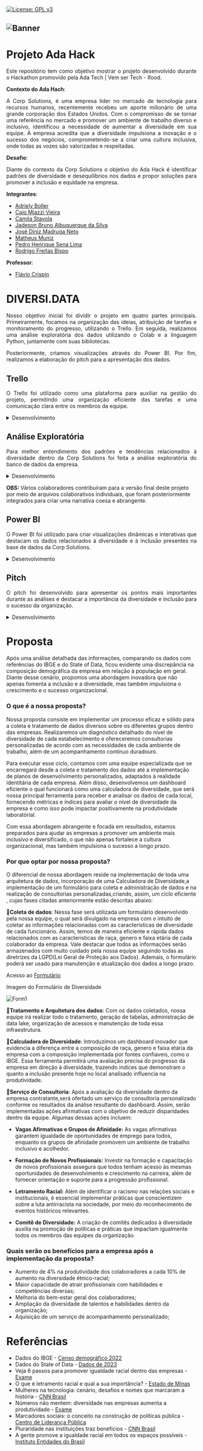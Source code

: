 [![License: GPL v3](https://img.shields.io/badge/License-GPLv3-blue.svg)](https://www.gnu.org/licenses/gpl-3.0) 

![Banner](https://github.com/mxthunder123/adahack-2024-dados/blob/main/Entregas/DD-05/Imagem/Ada_hack.png)
---
# Projeto Ada Hack 

<p style="text-align: justify;">Este repositório tem como objetivo mostrar o projeto desenvolvido durante o Hackathon promovido pela Ada Tech | Vem ser Tech - Ifood.</p>

**Contexto do Ada Hach**:
<p style="text-align: justify;">A Corp Solutions, é uma empresa líder no mercado de tecnologia para recursos humanos, recentemente recebeu um aporte milionário de uma grande corporação dos Estados Unidos. Com o compromisso de se tornar uma referência no mercado e promover um ambiente de trabalho diverso e inclusivo, identificou a necessidade de aumentar a diversidade em sua equipe. A empresa acredita que a diversidade impulsiona a inovação e o sucesso dos negócios, comprometendo-se a criar uma cultura inclusiva, onde todas as vozes são valorizadas e respeitadas.</p>

**Desafio**:

<p style="text-align: justify;">Diante do contexto da Corp Solutions o objetivo do Ada Hack é identificar padrões de diversidade e desequilíbrios nos dados e propor soluções para promover a inclusão e equidade na empresa.</p>
 

**Integrantes**:

- [Adriely Boller](https://www.linkedin.com/in/adrielyzambiasiboller/)
- [Caio Miazzi Vieira](https://br.linkedin.com/in/caio-miazzi)
- [Camila Stavola](https://br.linkedin.com/in/camila-stavola-954a60190)
- [Jadeson Bruno Albuquerque da Silva](https://br.linkedin.com/in/jadeson-silva)
- [José Diniz Madruga Neto](https://br.linkedin.com/in/jose-diniz-madruga-neto)
- [Matheus Muniz](https://br.linkedin.com/in/math-muniz?challengeId=AQE0ZJagcErswgAAAY7dNYgNEUaX7RN32uYRSQSTj8DGn2KK7d6GtyoiPfh_IfSAzwQe_w9Obv4njgOYLqKVAJjKq4f2_vIhNA&submissionId=c2b0c1f4-e12e-c617-c5a0-e62175ad9566&challengeSource=AgFUNIpjewJ_aQAAAY7dNi79khiHSZ6qZkX0iMptJDx80fzNjbZLB1adSwA4z8I&challegeType=AgHoV4SzCm1PoAAAAY7dNi8AgIAqDU98mqn6vxPIFl_--zbwkm9MaAw&memberId=AgHFoAiYzn8IggAAAY7dNi8DwjuWeC22QkZmW_DHhwmfIMc&recognizeDevice=AgESEDUl853DAwAAAY7dNi8G45FGNk48_4iFyt3Fph7UOUgf_2Hd)
- [Pedro Henrique Sena Lima](https://www.linkedin.com/in/pedro-sena-994a63116/)
- [Rodrigo Freitas Bispo](https://br.linkedin.com/in/rodrigo-freitas-bispo)

**Professor**:
- [Flávio Crispin](https://www.linkedin.com/in/flaviocrispin/)

# DIVERSI.DATA

<p style="text-align: justify;">Nosso objetivo inicial foi dividir o projeto em quatro partes principais. Primeiramente, focamos na organização das ideias, atribuição de tarefas e monitoramento do progresso, utilizando o Trello. Em seguida, realizamos uma análise exploratória dos dados utilizando o Colab e a linguagem Python, juntamente com suas bibliotecas.</p> 

<p style="text-align: justify;">Posteriormente, criamos visualizações através do Power BI. Por fim, realizamos a elaboração do pitch para a apresentação dos dados.</p>

## **Trello**
<p style="text-align: justify;">O Trello foi utilizado como uma plataforma para auxiliar na gestão do projeto, permitindo uma organização eficiente das tarefas e uma comunicação clara entre os membros da equipe.</p>
<details>
<summary>Desenvolvimento</summary>
<p style="text-align: justify;">A utilização do Trello auxiliou na criação de um fluxo de trabalho transparente, atribuindo tarefas, monitorando o progresso e garantindo a colaboração eficaz entre os membros. Isso facilitou o acompanhamento dos dados e garantiu que o projeto se mantivesse dentro do prazo estabelecido.</p>

Imagem da plataforma Trello

![Trello](https://github.com/mxthunder123/adahack-2024-dados/blob/main/Entregas/DD-05/Imagem/Trello.jpeg)

</details>

## **Análise Exploratória** 
<p style="text-align: justify;">Para melhor entendimento dos padrões e tendências relacionados à diversidade dentro da Corp Solutions foi feita a análise exploratória do banco de dados da empresa.</p> 
<details>
<summary>Desenvolvimento</summary>

### **Entendendo os Dados**
<p style="text-align: justify;">Inicialmente, a base de dados foi importada para uma análise detalhada das informações, explorando a natureza dos dados disponíveis, sua estrutura, características e qualidade.</p>

Imagem geral do banco de dados

![Banco de dados](https://github.com/mxthunder123/adahack-2024-dados/blob/main/Entregas/DD-05/Imagem/Banco_de_dados.jpeg)


<p style="text-align: justify;">Durante essa análise, observamos que a base de dados continha erros de digitação. Tentamos resolver esse problema utilizando diferentes formatos de codificação, como 'utf-8', 'latin-1' e 'iso-8859-15', porém sem sucesso. Para corrigir esses erros, foi necessário realizar uma correção manual, implementando uma função específica para essa finalidade.</p>

``` 
def substituir_padroes(texto):

    if isinstance(texto, str):
        correcoes = {
            'Ã§': 'ç',
            'Ã¡': 'á',
            'Ã£': 'ã',
            'Ã©': 'é',
            'Ã³': 'ó',
            'Ã´': 'ô',
            'Ãº': 'ú',
            'Ãª': 'ê',
            'Ã‚': 'Â',
            'Ã¢': 'â',
            'Ã': 'í',
            'íµ': 'õ',
            'í': 'Á',
            'í´': 'ô'
        }
        for errado, correto in correcoes.items():
            texto = texto.replace(errado, correto)
    return texto

df.columns = df.columns.map(substituir_padroes)

df = df.applymap(substituir_padroes)
``` 
<p style="text-align: justify;">Após executar o código de correção de erros de digitação, podemos agora visualizar como a base de dados ficou após a correção.</p>

Base de dados corrigida

![Base_corrigida](https://github.com/mxthunder123/adahack-2024-dados/blob/main/Entregas/DD-05/Imagem/Banco_corrigido.jpeg)

### **Análise Univariável**

<p style="text-align: justify;">Para compreender os dados, é essencial examinar cada variável e compreender seu significado e relevância para o problema em questão. Como o tema do nosso desafio é diversidade algumas das colunas que devem destaque são as colunas Gênero e Raça.</p>

**Gênero**
<p style="text-align: justify;">A coluna Gênero indica o gênero de cada funcionário da empresa. Durante a análise, confirmamos que o tipo de dados é 'object' (texto), e não encontramos valores nulos. Uma observação relevante é que existem apenas dois valores distintos: "Fem" (Feminino) e "Masc" (Masculino). Adicionalmente, através do gráfico de barras, é visível a disparidade de registros classificados como masculino (7500) em comparação com os registros femininos (2500).</p>

Gráfico de barras quantidade de pessoas por Gênero

![Gênero](https://github.com/mxthunder123/adahack-2024-dados/blob/main/Entregas/DD-05/Imagem/Grafico_genero.jpeg)

<p style="text-align: justify;">Essa disparidade pode ser valiosa para comparações futuras com dados fornecidos pelo IBGE ou outras fontes de dados, permitindo verificar se os padrões observados refletem a realidade da população do país.</p>

**Raça**
<p style="text-align: justify;">A coluna Raça indica a raça de cada funcionário na empresa. Durante a análise, verificamos que o tipo de dados é 'object' (texto), e não possui nenhum valor nulo. É importante ressaltar que esta coluna possui cinco valores distintos: Pardo, Branco, Preto, Indígena e Amarelo igual a classificação realizada pelo censo do IBGE. Com o auxílio do gráfico de barras, podemos observar como estão distribuidos esses valores e entender melhor a composição racial dos funcionários.</p>

Gráfico de barras quantidade de pessoas por Raça

![Raça](https://github.com/mxthunder123/adahack-2024-dados/blob/main/Entregas/DD-05/Imagem/Grafico_raca.jpeg)

<p style="text-align: justify;">A distribuição da quantidade de pessoas por raça é outra informação que poderemos utilizar para comparações com outras bases de dados, oferecendo insights valiosos e relevantes para a discussão do projeto.<p>

### **Tratamento dos Dados**

<p style="text-align: justify;">Durante a análise dos dados, identificamos que algumas colunas apresentavam valores nulos e/ou dados inconsistentes, exigindo tratamentos específicos para cada situação.</p>

**Formação**
<p style="text-align: justify;">Na coluna de Formação, encontramos 44 valores nulos. Dado o baixo número de valores faltantes e o caráter categórico da variável, optamos por substituir os valores nulos pela string 'Não Informado', criando assim uma nova categoria para esses dados ausentes.</p>

*Código utilizado na substituição*:
```
               df["formacao"] = ["Não informado" if pd.isnull(a) else a for a in df["formacao"]]
```


**Idade**

<p style="text-align: justify;">Observamos que na coluna Idade havia 56 valores nulos e também registros com idade inferior a 18 anos. E de acordo com as leis trabalhistas do Brasil, a contratação geral para estágios e contratação no regime CLT é de 18 anos.Para resolver esses problemas, realizamos uma análise da distribuição dos valores da coluna por meio de um gráfico, observando que a distribuição é aproximadamente simétrica (com skewness próxima de 0) e ligeiramente achatada (com kurtosis negativa). Portanto, decidimos substituir os valores nulos e aqueles inferiores a 18 anos pela mediana da idade de cada nível de senioridade.</p>

*Código utilizado na substituição*:
```
mediana_por_senioridade = df.groupby('senioridade')['idade'].median()
for senioridade, mediana in mediana_por_senioridade.items():
    mascara = (df['senioridade'] == senioridade) & ((df['idade'].isnull()) | (df['idade'] < 18))
    df.loc[mascara, 'idade'] = mediana
```
**Tempo de casa**

<p style="text-align: justify;">A coluna 'Tempo de Casa' apresentava tanto valores negativos quanto ausentes, totalizando 298 registros problemáticos. Para resolver esses problemas, realizamos uma análise da distribuição dos valores da coluna por meio de um gráfico, observando que a distribuição é aproximadamente simétrica (com skewness próxima de 0) e ligeiramente achatada (com kurtosis negativa). Com base nessa análise, optamos por substituir os valores negativos e ausentes pela mediana da coluna 'Tempo de Casa', considerando-a uma medida adequada para representar o tempo de serviço dos funcionários.</p>

*Código utilizado na substituição*:
```
mascara = (df['tempo_de_casa'] < 0) | ((df['tempo_de_casa'].isnull()))
df.loc[mascara, 'tempo_de_casa'] = df["tempo_de_casa"].median()
```


### **Análise Multivariável**

<p style="text-align: justify;">A análise multivariável é uma técnica estatística utilizada para examinar simultaneamente a relação entre múltiplas variáveis ​​em um conjunto de dados. Sendo assim, nessa etapa foi realizada uma análise dos dados com o objetivo de obter insights que nos ajudarão a responder às questões levantadas no início deste trabalho, além de verificar a natureza e a extensão das relações entre as variáveis.</p>

**Alguns Insights Obtidos**

<p style="text-align: justify;">Analisando a relação entre raça e senioridade, podemos observar disparidades na distribuição de pessoas em diferentes níveis organizacionais entre os diversos grupos raciais.Essa discrepância entre grupos raciais levanta questionamentos sobre a equidade das oportunidades de progressão na carreira. Para aprofundar a compreensão, posteriormente será realizada uma análise comparativa entre os dados internos da empresa e estatísticas populacionais.</p>

Relação entre a coluna Raça e Senioridade

![Multivariavel_Raça_Senioridade](https://github.com/mxthunder123/adahack-2024-dados/blob/main/Entregas/DD-05/Imagem/Grafico_raca_senioridade.jpeg)

<p style="text-align: justify;">Outra análise relevante é a relação do gênero e da senioridade. Nessa análise fica evidente que a presença feminina é menor do que 27% em todos os cargos, sendo que no cargo de diretor, o mais elevado, as mulheres representam apenas 14% do quadro de funcionários. Esses números sugerem uma sub-representação significativa das mulheres em cada nível de senioridade dentro da organização. Esta constatação destaca a importância de uma análise mais aprofundada e de possíveis iniciativas para promover a igualdade de gênero, como o desenvolvimento de políticas e a implementação de ações corretivas para diminuir essa disparidade e promover um ambiente de trabalho mais inclusivo e equitativo.</p>

Relação entre a coluna Gênero e Senioridade

![Multivariavel_Gênero_Senioridade](https://github.com/mxthunder123/adahack-2024-dados/blob/main/Entregas/DD-05/Imagem/Grafico_genero_senioridade.jpeg)

### **Criação da tabela para uso no Power BI**
<p style="text-align: justify;">Nessa etapa, foi criado uma tabela essencial para a elaboração do dashboard no Power BI. Essa tabela teve os valores substituídos por IDs para identificar cada categoria. Para a substituição foi utilizado um dicionário, garantindo a consistência e a precisão das informações em ambas as tabelas. Essa abordagem facilitará a integração dos dados coletados com o ambiente de análise no Power BI, permitindo uma visualização eficiente e interativa dos resultados.</p>

*Parte do dicionário utilizado na substituição*
```
id_formacao = {'Ensino Médio': 1,
'Ensino Superior': 2,
'Pós Graduação': 3,
'Mestrado':4,
'Doutorado':5,
'Não informado':6}

```
Base de dados após a substituição

![Tabela_power_bi](https://github.com/mxthunder123/adahack-2024-dados/blob/main/Entregas/DD-05/Imagem/base_dados_bi.jpeg)

### **Comparação da Base de Dados da Corp Solutions com outras Bases de Dados**

<p style="text-align: justify;">Foram utilizados dados do IBGE e da State of Data para comparar com a base de dados da Corp Solutions com a finalidade de verificar se as se a equipe de funcionários da empresa estão condizentes com as estatísticas demográficas e os padrões observados em outras fontes confiáveis de dados.</p>

<p style="text-align: justify;">No gráfico abaixo, torna-se evidente a disparidade entre a distribuição da população brasileira e a composição dos funcionários dentro das empresas. Tanto nos dados da Corp Solutions quanto da State of Data, é notável uma predominância masculina, especialmente em cargos de liderança. Além disso, observa-se que a Corp Solutions apresenta uma maior quantidade de mulher quando comparado com o mercado na área de dados. Essas informações demonstram possíveis desafios relacionados à representatividade de gênero dentro da organização, destacando a importância de medidas afirmativas para melhorar a diversidade e inclusão no ambiente de trabalho.</p>

Gráfico de comparação da base de dados da Corp Solutions com outras Bases de Dados

![Comparacao_Corp_e_outras_bases](https://github.com/mxthunder123/adahack-2024-dados/blob/main/Entregas/DD-05/Imagem/Grafico_com_Bases_comparativas.jpeg)

</details>

**OBS:** Vários colaboradores contribuíram para a versão final deste projeto por meio de arquivos colaborativos individuais, que foram posteriormente integrados para criar uma narrativa coesa e abrangente.

## **Power BI**
<p style="text-align: justify;">O Power BI foi utilizado para criar visualizações dinâmicas e interativas que destacam os dados relacionados à diversidade e à inclusão presentes na base de dados da Corp Solutions.</p>

<details>
<summary>Desenvolvimento</summary>
<p style="text-align: justify;"> </p>



</details>


## **Pitch**
<p style="text-align: justify;">O pitch foi desenvolvido para apresentar os pontos mais importantes durante as análises e destacar a importância da diversidade e inclusão para o sucesso da organização.</p> 
<details>
<summary>Desenvolvimento</summary>
<p style="text-align: justify;">O pitch foi elaborado para transmitir o desafio enfrentado pela Corp Solutions e a proposta para aprimorar a inclusão e a diversidade dentro da organização. Para isso, utilizou-se o Canva como nossa ferramenta principal para criar uma apresentação atraente e interativa.</p>
<p style="text-align: justify;">A apresentação começa com uma contextualização do problema em questão e destacando sua importância. Em seguida, é apresentada uma visão geral da base de dados da Corp Solutions e identificado os principais problemas existentes. E logo após é apresentado a proposta para enfrentar esses desafios de maneira eficaz.</p>
<p style="text-align: justify;">Por fim, são apresentados links importantes para informações adicionais e recursos relevantes para complementar a proposta.</p>

Imagem do Pitch

![Pitch](https://github.com/mxthunder123/adahack-2024-dados/blob/main/Entregas/DD-05/Imagem/Pitch.jpeg)

</details>


# Proposta 

Após uma análise detalhada das informações, comparando os dados com referências do IBGE e do State of Data, ficou evidente uma discrepância na composição demográfica da empresa em relação à população em geral. Diante desse cenário, propomos uma abordagem inovadora que não apenas fomenta a inclusão e a diversidade, mas também impulsiona o crescimento e o sucesso organizacional.
### O que é a nossa proposta?
Nossa proposta consiste em implementar um processo eficaz e sólido para a coleta e tratamento de dados diversos sobre os diferentes grupos dentro das empresas. Realizaremos um diagnóstico detalhado do nível de diversidade de cada estabelecimento e ofereceremos consultorias personalizadas de acordo com as necessidades de cada ambiente de trabalho, além de um acompanhamento contínuo duradouro.

Para executar esse ciclo, contamos com uma equipe especializada que se encarregará desde a coleta e tratamento dos dados até a implementação de planos de desenvolvimento personalizados, adaptados à realidade identitária de cada empresa. Além disso, desenvolvemos um dashboard eficiente o qual funcionará como uma calculadora de diversidade, que será nossa principal ferramenta para receber e analisar os dados de cada local, fornecendo métricas e índices para avaliar o nível de diversidade da empresa e como isso pode impactar positivamente na produtividade laboratórial.

Com essa abordagem abrangente e focada em resultados, estamos preparados para ajudar as empresas a promover um ambiente mais inclusivo e diversificado, o que não apenas fortalece a cultura organizacional, mas também impulsiona o sucesso a longo prazo.

### Por que optar por nossa proposta?

O diferencial de nossa abordagem reside na implementação de toda uma arquitetura de dados, incorporação de uma Calculadora de Diversidade,a implementação de um formulário para coleta e administração de dados e na realização de consultorias personalizadas,criando, assim, um ciclo eficiente , cujas fases citadas anteriormente estão descritas abaixo:

📌**Coleta de dados**: Nessa fase será utilizada um formulário desenvolvido pela nossa equipe, o qual será divulgado na empresa com o intuito de coletar as informações relacionadas com as caracteristicas de diversidade de cada funcionário. Assim, temos de maneira eficiente e rápida dados relacionados com as caracteristicas de raça, genero e faixa etária de cada colaborador da empresa. Vale destacar que todos as informações serão armazenados com muito cuidado pela nossa equipe seguindo todas as diretrizes da LGPD(Lei Geral de Proteção aos Dados). Ademais, o formulário poderá ser usado para manutenção e atualização dos dados a longo prazo.

Acesso ao [Formulário](https://docs.google.com/forms/d/e/1FAIpQLSdoglp-c4JXYuu5TiSiKoYRZ_zdE3X7qBJeYQFudg4MWG5fMA/viewform)

Imagem do Formulário de Diversidade

![Form1](https://github.com/mxthunder123/adahack-2024-dados/blob/main/Entregas/DD-05/Imagem/Form1.jpg)

📌**Tratamento e Arquitetura dos dados**: Com os dados coletados, nossa equipe irá realizar todo o tratamento, geração de tabelas, administração de data lake, organização de acessos e manutenção de toda essa infraestrutura.

📌**Calculadora de Diversidade**: Introduzimos um dashboard inovador que evidencia a diferença entre a composição de raça, genero e faixa etária da empresa com a composição implementada por fontes confiaveis, como o IBGE. Essa ferramenta permitirá uma avaliação precisa do progresso da empresa em direção à diversidade, trazendo indices que demonstram o quanto a inclusão presente hoje no local analisado influencia na produtividade.

📌**Serviço de Consultoria**: Após a avaliação da diversidade dentro da empresa contratante,será ofertado um serviço de consultoria personalizado conforme os resultados da análise resultante do dashboard. Assim, serão implementadas ações afirmativas com o objetivo de reduzir disparidades dentro da equipe. Algumas dessas ações incluem:

- **Vagas Afirmativas e Grupos de Afinidade:** As vagas afirmativas garantem igualdade de oportunidades de emprego para todos, enquanto os grupos de afinidade promovem um ambiente de trabalho inclusivo e acolhedor.

- **Formação de Novos Profissionais:** Investir na formação e capacitação de novos profissionais assegura que todos tenham acesso às mesmas oportunidades de desenvolvimento e crescimento na carreira, além de fornecer orientação e suporte para a progressão profissional.

- **Letramento Racial:** Além de identificar o racismo nas relações sociais e institucionais, é essencial implementar práticas que conscientizem sobre a luta antirracista na sociedade, por meio do reconhecimento de eventos históricos relevantes.

- **Comitê de Diversidade:** A criação de comitês dedicados à diversidade auxilia na promoção de políticas e práticas que impactam igualmente todos os membros das equipes da organização.

### Quais serão os benefícios para a empresa após a implementação da proposta?

- Aumento de 4% na produtividade dos colaboradores a cada 10% de aumento na diversidade étnico-racial;
- Maior capacidade de atrair profissionais com habilidades e competências diversas;
- Melhoria do bem-estar geral dos colaboradores;
- Ampliação da diversidade de talentos e habilidades dentro da organização;
- Aquisição de um serviço de acompanhamento personalizado;


# Referências
- Dados do IBGE - [Censo demográfico 2022](https://censo2022.ibge.gov.br/panorama/)
- Dados do State of Data - [Dados de 2023](https://e99c657b-32c7-4c8b-aed5-f9d1d1155ccb.usrfiles.com/ugd/e99c65_5ffb2f84b01a401d8738481f56d570f9.pdf?utm_source=www.datahackers.news&utm_medium=referral&utm_campaign=download-do-relatorio-state-of-data-brazil-2023-o-panorama-do-mercado-brasileiro-de-trabalho-em-dados)
- Veja 6 passos para promover igualdade racial dentro das empresas - [Exame](https://exame.com/carreira/veja-6-passos-para-promover-igualdade-racial-dentro-das-empresas/)
- O que é letramento racial e qual a sua importância? - [Estado de Minas](https://www.em.com.br/diversidade/2024/02/6796399-o-que-e-letramento-racial-e-qual-a-sua-importancia.html)
- Mulheres na tecnologia: cenário, desafios e nomes que marcaram a história - [CNN Brasil](https://www.cnnbrasil.com.br/tecnologia/mulheres-na-tecnologia/)
- Números não mentem: diversidade nas empresas aumenta a produtividade - [Exame](https://exame.com/bussola/numeros-nao-mentem-diversidade-nas-empresas-aumenta-a-produtividade/)
- Marcadores sociais: o conceito na construção de políticas pública - [Centro de Liderança Pública](https://www.clp.org.br/marcadores-sociais-o-conceito-na-construcao-de-politicas-publicas/#:~:text=Os%20Marcadores%20Sociais%20s%C3%A3o%20definidos,%2C%20etnia%2C%20entre%20muitas%20outras.)
- Pluraridade nas instituições traz benefícios - [CNN Brasil](https://www.cnnbrasil.com.br/economia/pluralidade-nas-instituicoes-traz-beneficios/)
- A gente promove a igualdade racial em todos os espaços possíveis - [Instituto Entidades do Brasil ](https://www.simaigualdaderacial.com.br/)
